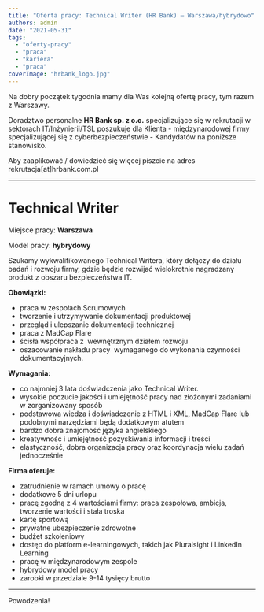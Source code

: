 ```yaml
---
title: "Oferta pracy: Technical Writer (HR Bank) – Warszawa/hybrydowo"
authors: admin
date: "2021-05-31"
tags:
  - "oferty-pracy"
  - "praca"
  - "kariera"
  - "praca"
coverImage: "hrbank_logo.jpg"
---
```


Na dobry początek tygodnia mamy dla Was kolejną ofertę pracy, tym razem z
Warszawy.

Doradztwo personalne **HR Bank sp. z o.o.** specjalizujące się w rekrutacji w
sektorach IT/Inżynierii/TSL poszukuje dla Klienta - międzynarodowej firmy
specjalizującej się z cyberbezpieczeństwie - Kandydatów na poniższe stanowisko.

Aby zaaplikować / dowiedzieć się więcej piszcie na adres
rekrutacja\[at\]hrbank.com.pl

---

# **Technical Writer**

Miejsce pracy: **Warszawa**

Model pracy: **hybrydowy**

Szukamy wykwalifikowanego Technical Writera, który dołączy do działu badań i
rozwoju firmy, gdzie będzie rozwijać wielokrotnie nagradzany produkt z obszaru
bezpieczeństwa IT.

**Obowiązki:**

- praca w zespołach Scrumowych
- tworzenie i utrzymywanie dokumentacji produktowej
- przegląd i ulepszanie dokumentacji technicznej
- praca z MadCap Flare
- ścisła współpraca z  wewnętrznym działem rozwoju
- oszacowanie nakładu pracy  wymaganego do wykonania czynności dokumentacyjnych.

**Wymagania:**

- co najmniej 3 lata doświadczenia jako Technical Writer.
- wysokie poczucie jakości i umiejętność pracy nad złożonymi zadaniami w
  zorganizowany sposób
- podstawowa wiedza i doświadczenie z HTML i XML, MadCap Flare lub podobnymi
  narzędziami będą dodatkowym atutem
- bardzo dobra znajomość języka angielskiego
- kreatywność i umiejętność pozyskiwania informacji i treści
- elastyczność, dobra organizacja pracy oraz koordynacja wielu zadań
  jednocześnie

**Firma oferuje:**

- zatrudnienie w ramach umowy o pracę
- dodatkowe 5 dni urlopu
- pracę zgodną z 4 wartościami firmy: praca zespołowa, ambicja, tworzenie
  wartości i stała troska
- kartę sportową
- prywatne ubezpieczenie zdrowotne
- budżet szkoleniowy
- dostęp do platform e-learningowych, takich jak Pluralsight i LinkedIn Learning
- pracę w międzynarodowym zespole
- hybrydowy model pracy
- zarobki w przedziale 9-14 tysięcy brutto

---

Powodzenia!
